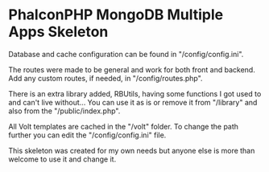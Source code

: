 PhalconPHP MongoDB Multiple Apps Skeleton
=========================================

Database and cache configuration can be found in "/config/config.ini".

The routes were made to be general and work for both front and backend. Add any custom routes, if needed, in "/config/routes.php".

There is an extra library added, RBUtils, having some functions I got used to and can't live without... You can use it as is or remove it from "/library" and also from the "/public/index.php".

All Volt templates are cached in the "/volt" folder. To change the path further you can edit the "/config/config.ini" file.

This skeleton was created for my own needs but anyone else is more than welcome to use it and change it.